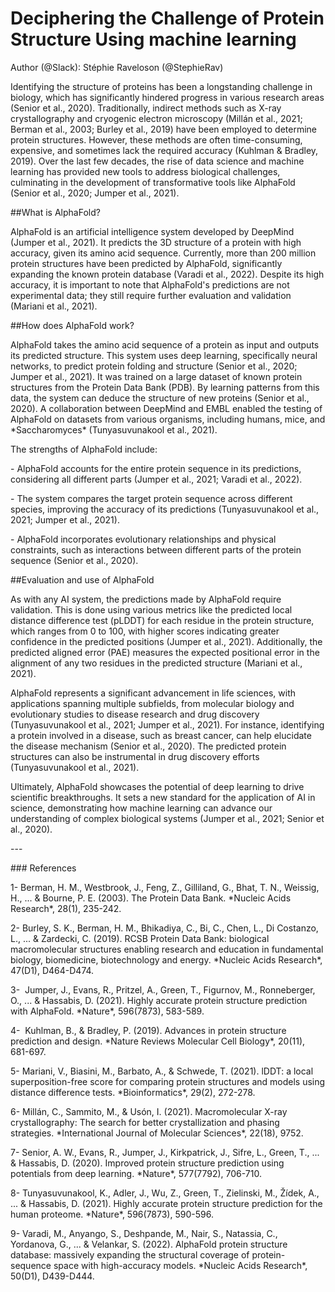 # Deciphering the Challenge of Protein Structure Using machine learning 

   Author (@Slack): Stéphie Raveloson (@StephieRav) 

Identifying the structure of proteins has been a longstanding challenge in biology, which has significantly hindered progress in various research areas (Senior et al., 2020). Traditionally, indirect methods such as X-ray crystallography and cryogenic electron microscopy (Millán et al., 2021; Berman et al., 2003; Burley et al., 2019) have been employed to determine protein structures. However, these methods are often time-consuming, expensive, and sometimes lack the required accuracy (Kuhlman & Bradley, 2019). Over the last few decades, the rise of data science and machine learning has provided new tools to address biological challenges, culminating in the development of transformative tools like AlphaFold (Senior et al., 2020; Jumper et al., 2021).

##What is AlphaFold?

AlphaFold is an artificial intelligence system developed by DeepMind (Jumper et al., 2021). It predicts the 3D structure of a protein with high accuracy, given its amino acid sequence. Currently, more than 200 million protein structures have been predicted by AlphaFold, significantly expanding the known protein database (Varadi et al., 2022). Despite its high accuracy, it is important to note that AlphaFold's predictions are not experimental data; they still require further evaluation and validation (Mariani et al., 2021).

##How does AlphaFold work?

AlphaFold takes the amino acid sequence of a protein as input and outputs its predicted structure. This system uses deep learning, specifically neural networks, to predict protein folding and structure (Senior et al., 2020; Jumper et al., 2021). It was trained on a large dataset of known protein structures from the Protein Data Bank (PDB). By learning patterns from this data, the system can deduce the structure of new proteins (Senior et al., 2020). A collaboration between DeepMind and EMBL enabled the testing of AlphaFold on datasets from various organisms, including humans, mice, and \*Saccharomyces\* (Tunyasuvunakool et al., 2021).

The strengths of AlphaFold include:

\- AlphaFold accounts for the entire protein sequence in its predictions, considering all different parts (Jumper et al., 2021; Varadi et al., 2022).

\- The system compares the target protein sequence across different species, improving the accuracy of its predictions (Tunyasuvunakool et al., 2021; Jumper et al., 2021).

\- AlphaFold incorporates evolutionary relationships and physical constraints, such as interactions between different parts of the protein sequence (Senior et al., 2020).

\##Evaluation and use of AlphaFold

As with any AI system, the predictions made by AlphaFold require validation. This is done using various metrics like the predicted local distance difference test (pLDDT) for each residue in the protein structure, which ranges from 0 to 100, with higher scores indicating greater confidence in the predicted positions (Jumper et al., 2021). Additionally, the predicted aligned error (PAE) measures the expected positional error in the alignment of any two residues in the predicted structure (Mariani et al., 2021).

AlphaFold represents a significant advancement in life sciences, with applications spanning multiple subfields, from molecular biology and evolutionary studies to disease research and drug discovery (Tunyasuvunakool et al., 2021; Jumper et al., 2021). For instance, identifying a protein involved in a disease, such as breast cancer, can help elucidate the disease mechanism (Senior et al., 2020). The predicted protein structures can also be instrumental in drug discovery efforts (Tunyasuvunakool et al., 2021).

Ultimately, AlphaFold showcases the potential of deep learning to drive scientific breakthroughs. It sets a new standard for the application of AI in science, demonstrating how machine learning can advance our understanding of complex biological systems (Jumper et al., 2021; Senior et al., 2020).

\---

\### References

1- Berman, H. M., Westbrook, J., Feng, Z., Gilliland, G., Bhat, T. N., Weissig, H., ... & Bourne, P. E. (2003). The Protein Data Bank. \*Nucleic Acids Research\*, 28(1), 235-242.

2- Burley, S. K., Berman, H. M., Bhikadiya, C., Bi, C., Chen, L., Di Costanzo, L., ... & Zardecki, C. (2019). RCSB Protein Data Bank: biological macromolecular structures enabling research and education in fundamental biology, biomedicine, biotechnology and energy. \*Nucleic Acids Research\*, 47(D1), D464-D474.

3-  Jumper, J., Evans, R., Pritzel, A., Green, T., Figurnov, M., Ronneberger, O., ... & Hassabis, D. (2021). Highly accurate protein structure prediction with AlphaFold. \*Nature\*, 596(7873), 583-589.

4-  Kuhlman, B., & Bradley, P. (2019). Advances in protein structure prediction and design. \*Nature Reviews Molecular Cell Biology\*, 20(11), 681-697.

5- Mariani, V., Biasini, M., Barbato, A., & Schwede, T. (2021). lDDT: a local superposition-free score for comparing protein structures and models using distance difference tests. \*Bioinformatics\*, 29(2), 272-278.

6- Millán, C., Sammito, M., & Usón, I. (2021). Macromolecular X-ray crystallography: The search for better crystallization and phasing strategies. \*International Journal of Molecular Sciences\*, 22(18), 9752.

7- Senior, A. W., Evans, R., Jumper, J., Kirkpatrick, J., Sifre, L., Green, T., ... & Hassabis, D. (2020). Improved protein structure prediction using potentials from deep learning. \*Nature\*, 577(7792), 706-710.

8- Tunyasuvunakool, K., Adler, J., Wu, Z., Green, T., Zielinski, M., Žídek, A., ... & Hassabis, D. (2021). Highly accurate protein structure prediction for the human proteome. \*Nature\*, 596(7873), 590-596.

9- Varadi, M., Anyango, S., Deshpande, M., Nair, S., Natassia, C., Yordanova, G., ... & Velankar, S. (2022). AlphaFold protein structure database: massively expanding the structural coverage of protein-sequence space with high-accuracy models. \*Nucleic Acids Research\*, 50(D1), D439-D444.

 

